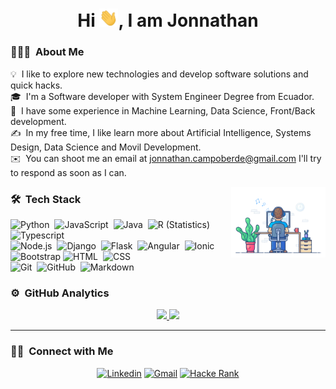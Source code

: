 <h1 align="center">Hi <img src="https://raw.githubusercontent.com/ABSphreak/ABSphreak/master/gifs/Hi.gif" width="30px">, I am Jonnathan </h1>

### 👨🏻‍💻 &nbsp;About Me

💡 &nbsp;I like to explore new technologies and develop software solutions and quick hacks.\
🎓 &nbsp;I'm a Software developer with System Engineer Degree from Ecuador.\
🌱 &nbsp;I have some experience in Machine Learning, Data Science, Front/Back development.\
✍️ &nbsp;In my free time, I like learn more about Artificial Intelligence, Systems Design, Data Science and Movil Development.\
✉️ &nbsp;You can shoot me an email at jonnathan.campoberde@gmail.com I'll try to respond as soon as I can.

<img alt="Night Coding" src="./coding.gif" align="right" width="30%" height="30%"/>


### 🛠 &nbsp;Tech Stack

![Python](https://img.shields.io/badge/-Python-05122A?style=flat&logo=python)&nbsp;
![JavaScript](https://img.shields.io/badge/-JavaScript-05122A?style=flat&logo=javascript)&nbsp;
![Java](https://img.shields.io/badge/-Java-05122A?style=flat&logo=Java&logoColor=FFA518)&nbsp;
![R (Statistics)](https://img.shields.io/badge/-R-05122A?style=flat&logo=R&logoColor=276DC3)&nbsp;
![Typescript](https://img.shields.io/badge/-Typescript-05122A?style=flat&logo=typescript)&nbsp;\
![Node.js](https://img.shields.io/badge/-Node.js-05122A?style=flat&logo=node.js)&nbsp;
![Django](https://img.shields.io/badge/-Django-05122A?style=flat&logo=django&logoColor=092E20)&nbsp;
![Flask](https://img.shields.io/badge/-Flask-05122A?style=flat&logo=flask)&nbsp;
![Angular](https://img.shields.io/badge/-Angular-05122A?style=flat&logo=angular)&nbsp;
![Ionic](https://img.shields.io/badge/-Ionic-05122A?style=flat&logo=ionic)&nbsp;\
![Bootstrap](https://img.shields.io/badge/-Bootstrap-05122A?style=flat&logo=bootstrap&logoColor=563D7C)
![HTML](https://img.shields.io/badge/-HTML-05122A?style=flat&logo=HTML5)&nbsp;
![CSS](https://img.shields.io/badge/-CSS-05122A?style=flat&logo=CSS3&logoColor=1572B6)&nbsp;\
![Git](https://img.shields.io/badge/-Git-05122A?style=flat&logo=git)&nbsp;
![GitHub](https://img.shields.io/badge/-GitHub-05122A?style=flat&logo=github)&nbsp;
![Markdown](https://img.shields.io/badge/-Markdown-05122A?style=flat&logo=markdown)

### ⚙️ &nbsp;GitHub Analytics
<p align="center">
<a href="https://github.com/JonnHenry">
  <img height="180em" src="https://github-readme-stats-eight-theta.vercel.app/api?username=JonnHenry&show_icons=true&theme=algolia&include_all_commits=true&count_private=true&langs_count=10"/>
  <img height="180em" src="https://github-readme-stats-eight-theta.vercel.app/api/top-langs/?username=JonnHenry&layout=compact&langs_count=10&theme=algolia&hide= jupyter%20notebook,html,css,scss"/>

</a>
</p>

***

### 🤝🏻 &nbsp;Connect with Me

<p align="center">
<a href="https://www.linkedin.com/in/jonnathan-campoberde-5a8a851a8"><img alt="Linkedin" src="https://img.shields.io/badge/-%20Jonnathan%20Campoberde-0077B5?style=flat&logo=Linkedin&logoColor=white"/></a>
<a href="mailto:jonnathan.campoberde@gmail.com"><img alt="Gmail" src="https://img.shields.io/badge/-jonnathan.campoberde@gmail.com-D14836?style=flat&logo=Gmail&logoColor=white"/></a>
<a href="https://www.hackerrank.com/jonnathan"><img alt="Hacke Rank" src="https://img.shields.io/badge/-@jonnathan-2EC866?style=flat&logo=HackerRank&logoColor=white"/></a>

</p>
